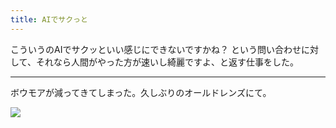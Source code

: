 ```yaml
---
title: AIでサクっと
---
```


こういうのAIでサクッといい感じにできないですかね？ という問い合わせに対して、それなら人間がやった方が速いし綺麗ですよ、と返す仕事をした。

---

ボウモアが減ってきてしまった。久しぶりのオールドレンズにて。

![](https://photos.old.apkas.net/medium/202509/20250903-AR500077.webp)

